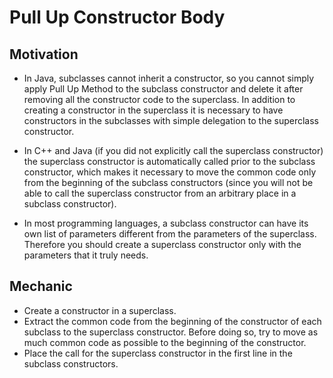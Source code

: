 # Pull Up Constructor Body

## Motivation

* In Java, subclasses cannot inherit a constructor, so you cannot simply apply Pull Up Method to the subclass constructor and delete it after removing all the constructor code to the superclass. In addition to creating a constructor in the superclass it is necessary to have constructors in the subclasses with simple delegation to the superclass constructor.

* In C++ and Java (if you did not explicitly call the superclass constructor) the superclass constructor is automatically called prior to the subclass constructor, which makes it necessary to move the common code only from the beginning of the subclass constructors (since you will not be able to call the superclass constructor from an arbitrary place in a subclass constructor).

* In most programming languages, a subclass constructor can have its own list of parameters different from the parameters of the superclass. Therefore you should create a superclass constructor only with the parameters that it truly needs.

## Mechanic

* Create a constructor in a superclass.
* Extract the common code from the beginning of the constructor of each subclass to the superclass constructor. Before doing so, try to move as much common code as possible to the beginning of the constructor.
* Place the call for the superclass constructor in the first line in the subclass constructors.